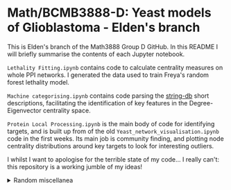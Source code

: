 # Math/BCMB3888-D: Yeast models of Glioblastoma - Elden's branch

This is Elden's branch of the Math3888 Group D GitHub. In this README I will briefly summarise the contents of each Jupyter notebook.

```Lethality Fitting.ipynb``` contains code to calculate centrality measures on whole PPI networks. I generated the data used to train Freya's random forest lethality model.

```Machine categorising.ipynb``` contains code parsing the <a href="https://string-db.org/">string-db</a> short descriptions, facilitating the identification of key features in the Degree-Eigenvector centrality space.

```Protein Local Processing.ipynb``` is the main body of code for identifying targets, and is built up from of the old ```Yeast_network_visualisation.ipynb``` code in the first weeks. Its main job is community finding, and plotting node centrality distributions around key targets to look for interesting outliers.

I whilst I want to apologise for the terrible state of my code... I really can't: this repository is a working jumble of my ideas!

<details>
  <summary>Random miscellanea</summary>
The homologs of WRAP53 in yeast are RSA4 "YCR072C" and TAF5 "YBR198C".

#### Proteins from Week 3 (Sunday):
TP63 - tumour protein 63<br>
associated with aggressive form of pancreatic cancer<br>
pancreatic ductal adenocarcinoma<br>
PDAC<br>
BUD16<br>
BUD17<br>
UBX3 <- might be very important<br>
Identifier (YDL091C)

#### <a href="https://www.nature.com/articles/35075138">Lethality and centrality in protein networks [H. Jeong, 2001]</a>
<a href="https://edstem.org/au/courses/9294/resources?download=14255">(EdStem download)</a><br>
<em>Summary</em>: in yeast, more connected proteins are more lethal when knocked out. Hence our desire to avoid knocking out essential nodes. <br><br>The degree distribution is roughly scale free Examine for our network:
<p align="center">
  <img style="display: block; margin-left: auto; margin-right: auto; width: 50%;" alt="Log-log degree distribution for yeast." src="https://user-images.githubusercontent.com/34012884/186669141-8929599c-6a06-4d4d-9bef-7bf6832a6b65.png">
</p>
Looking for things to knock out we are therefore looking for relatively low degree nodes.

#### Week 5 project proposal - Maths
##### Scheme
 - Recieve key proteins from BCMB students. In particular we are concerned with <em>sources</em> (of metabolites etc.) and <em>targets</em> (e.g. growth protein)
 - Locate community [Louvain, etc.]
 - Analyse centrality (cross check with different measures) [subgraph more lethal, different to degree centrality, cite paper] (pathway?) analysis on community
 - Look for weakly connected alternate pathways (avoiding central nodes), targeting to modulate expression of target.
   - specialise pathway to cancer(?)
 - approach to essential nodes: include for structure, avoid in selecting pathways/nodes.
 - Pick target nodes with a cost function optimising for minimal degree <=> lethality [cite], and cut number. Essential nodes have a high cost.


Dual passes with and without essential proteins--how does this effect the structure of the community finding:<br><br>
E.g. <em><b>Essential removed before community finding:</b></em>
<p align="center">
  <img style="display: block; margin-left: auto; margin-right: auto; width: 70%;" alt="Neighbourhood of YCR072C, the WRAP53 homolog in yeast." src="https://user-images.githubusercontent.com/34012884/186800221-395bcf8c-c6b7-43f2-afdd-f049adda39bd.png">
</p>
vs. <em><b>Essential removed after community finding:</b></em>
<p align="center">
  <img style="display: block; margin-left: auto; margin-right: auto; width: 70%;" alt="Neighbourhood of YCR072C, the WRAP53 homolog in yeast." src="https://user-images.githubusercontent.com/34012884/186800500-9631017c-3dda-4693-a53b-7534b45a949c.png">
</p>

## Pretty Pictures
Until we have anything else to put here, enjoy some pretty pictures :P

<p align="center">
  <img style="display: block; margin-left: auto; margin-right: auto; width: 75%;" alt="Neighbourhood of YCR072C, the WRAP53 homolog in yeast." src="https://user-images.githubusercontent.com/34012884/185737294-9e32ced4-31d7-4875-8ceb-0b99f2681cd3.png">
</p>
</details>
